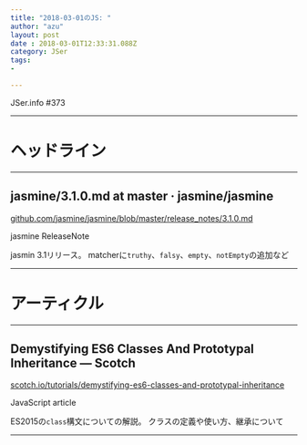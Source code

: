 ```yaml
---
title: "2018-03-01のJS: "
author: "azu"
layout: post
date : 2018-03-01T12:33:31.088Z
category: JSer
tags:
-

---
```


JSer.info #373

----

<h1 class="site-genre">ヘッドライン</h1>

----

## jasmine/3.1.0.md at master · jasmine/jasmine
[github.com/jasmine/jasmine/blob/master/release\_notes/3.1.0.md](https://github.com/jasmine/jasmine/blob/master/release_notes/3.1.0.md "jasmine/3.1.0.md at master · jasmine/jasmine")
<p class="jser-tags jser-tag-icon"><span class="jser-tag">jasmine</span> <span class="jser-tag">ReleaseNote</span></p>

jasmin 3.1リリース。
matcherに`truthy`、`falsy`、`empty`、`notEmpty`の追加など


----
<h1 class="site-genre">アーティクル</h1>

----

## Demystifying ES6 Classes And Prototypal Inheritance ― Scotch
[scotch.io/tutorials/demystifying-es6-classes-and-prototypal-inheritance](https://scotch.io/tutorials/demystifying-es6-classes-and-prototypal-inheritance "Demystifying ES6 Classes And Prototypal Inheritance ― Scotch")
<p class="jser-tags jser-tag-icon"><span class="jser-tag">JavaScript</span> <span class="jser-tag">article</span></p>

ES2015の`class`構文についての解説。
クラスの定義や使い方、継承について


----
